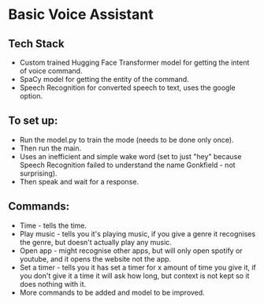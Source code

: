 # Basic Voice Assistant #
## Tech Stack ##
- Custom trained Hugging Face Transformer model for getting the intent of voice command.
- SpaCy model for getting the entity of the command.
- Speech Recognition for converted speech to text, uses the google option.

## To set up: ##
- Run the model.py to train the mode (needs to be done only once).
- Then run the main.
- Uses an inefficient and simple wake word (set to just "hey" because Speech Recognition failed to understand the name Gonkfield - not surprising).
- Then speak and wait for a response.

## Commands: ##
- Time - tells the time.
- Play music - tells you it's playing music, if you give a genre it recognises the genre, but doesn't actually play any music.
- Open app - might recognise other apps, but will only open spotify or youtube, and it opens the website not the app.
- Set a timer - tells you it has set a timer for x amount of time you give it, if you don't give it a time it will ask how long, but context is not kept so it does nothing with it.
- More commands to be added and model to be improved.
